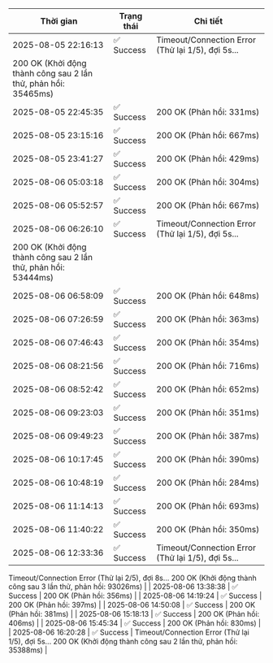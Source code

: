 | Thời gian | Trạng thái | Chi tiết |
|---|---|---|
| 2025-08-05 22:16:13 | ✅ Success | Timeout/Connection Error (Thử lại 1/5), đợi 5s...
200 OK (Khởi động thành công sau 2 lần thử, phản hồi: 35465ms) |
| 2025-08-05 22:45:35 | ✅ Success | 200 OK (Phản hồi: 331ms) |
| 2025-08-05 23:15:16 | ✅ Success | 200 OK (Phản hồi: 667ms) |
| 2025-08-05 23:41:27 | ✅ Success | 200 OK (Phản hồi: 429ms) |
| 2025-08-06 05:03:18 | ✅ Success | 200 OK (Phản hồi: 304ms) |
| 2025-08-06 05:52:57 | ✅ Success | 200 OK (Phản hồi: 667ms) |
| 2025-08-06 06:26:10 | ✅ Success | Timeout/Connection Error (Thử lại 1/5), đợi 5s...
200 OK (Khởi động thành công sau 2 lần thử, phản hồi: 53444ms) |
| 2025-08-06 06:58:09 | ✅ Success | 200 OK (Phản hồi: 648ms) |
| 2025-08-06 07:26:59 | ✅ Success | 200 OK (Phản hồi: 363ms) |
| 2025-08-06 07:46:43 | ✅ Success | 200 OK (Phản hồi: 354ms) |
| 2025-08-06 08:21:56 | ✅ Success | 200 OK (Phản hồi: 716ms) |
| 2025-08-06 08:52:42 | ✅ Success | 200 OK (Phản hồi: 652ms) |
| 2025-08-06 09:23:03 | ✅ Success | 200 OK (Phản hồi: 351ms) |
| 2025-08-06 09:49:23 | ✅ Success | 200 OK (Phản hồi: 387ms) |
| 2025-08-06 10:17:45 | ✅ Success | 200 OK (Phản hồi: 390ms) |
| 2025-08-06 10:48:19 | ✅ Success | 200 OK (Phản hồi: 284ms) |
| 2025-08-06 11:14:13 | ✅ Success | 200 OK (Phản hồi: 693ms) |
| 2025-08-06 11:40:22 | ✅ Success | 200 OK (Phản hồi: 350ms) |
| 2025-08-06 12:33:36 | ✅ Success | Timeout/Connection Error (Thử lại 1/5), đợi 5s...
Timeout/Connection Error (Thử lại 2/5), đợi 8s...
200 OK (Khởi động thành công sau 3 lần thử, phản hồi: 93026ms) |
| 2025-08-06 13:38:38 | ✅ Success | 200 OK (Phản hồi: 356ms) |
| 2025-08-06 14:19:24 | ✅ Success | 200 OK (Phản hồi: 397ms) |
| 2025-08-06 14:50:08 | ✅ Success | 200 OK (Phản hồi: 381ms) |
| 2025-08-06 15:18:13 | ✅ Success | 200 OK (Phản hồi: 406ms) |
| 2025-08-06 15:45:34 | ✅ Success | 200 OK (Phản hồi: 830ms) |
| 2025-08-06 16:20:28 | ✅ Success | Timeout/Connection Error (Thử lại 1/5), đợi 5s...
200 OK (Khởi động thành công sau 2 lần thử, phản hồi: 35388ms) |
